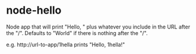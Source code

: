 # node-hello

Node app that will print "Hello, " plus whatever you include in the URL after the "/". Defaults to "World" if there is nothing after the "/".

e.g. http://url-to-app/1hella prints "Hello, 1hella!"
